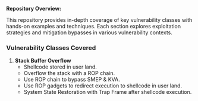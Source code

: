 **Repository Overview:**

This repository provides in-depth coverage of key vulnerability classes with hands-on examples and techniques. Each section explores exploitation strategies and mitigation bypasses in various vulnerability contexts.

### Vulnerability Classes Covered

1. **Stack Buffer Overflow**
   * Shellcode stored in user land.
   * Overflow the stack with a ROP chain.
   * Use ROP chain to bypass SMEP & KVA.
   * Use ROP gadgets to redirect execution to shellcode in user land.
   * System State Restoration with Trap Frame after shellcode execution.

